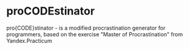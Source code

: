# proCODEstinator
pro{CODE}stinator - is a modified procrastination generator for programmers, based on the exercise "Master of Procrastination" from Yandex.Practicum
